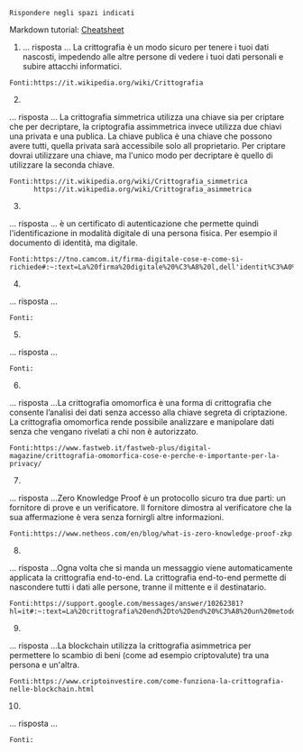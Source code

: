 ```
Rispondere negli spazi indicati
```

Markdown tutorial: [Cheatsheet](https://github.com/adam-p/markdown-here/wiki/Markdown-Cheatsheet)

1. ... risposta ... La crittografia è un modo sicuro per tenere i tuoi dati nascosti, impedendo alle altre persone di vedere i tuoi dati personali e subire attacchi informatici.


```
Fonti:https://it.wikipedia.org/wiki/Crittografia
```

2. 

... risposta ... La crittografia simmetrica utilizza una chiave sia per criptare che per decriptare, la criptografia assimmetrica invece utilizza due chiavi una privata e una publica. La chiave publica è una chiave che possono avere tutti, quella privata sarà accessibile solo all proprietario.
Per criptare dovrai utilizzare una chiave, ma l'unico modo per decriptare è quello di utilizzare la seconda chiave. 


```
Fonti:https://it.wikipedia.org/wiki/Crittografia_simmetrica
      https://it.wikipedia.org/wiki/Crittografia_asimmetrica

```

3. 

... risposta ... è un certificato di autenticazione che permette quindi l'identificazione in modalità digitale di una persona fisica. Per esempio il documento di identità, ma digitale.

```
Fonti:https://tno.camcom.it/firma-digitale-cose-e-come-si-richiede#:~:text=La%20firma%20digitale%20%C3%A8%20l,dell'identit%C3%A0%20di%20chi%20firma

```

4. 

... risposta ... 


```
Fonti:

```

5. 

... risposta ...


```
Fonti:

```

6. 

... risposta ...La crittografia omomorfica è una forma di crittografia che consente l’analisi dei dati senza accesso alla chiave segreta di criptazione.
La crittografia omomorfica rende possibile analizzare e manipolare dati senza che vengano rivelati a chi non è autorizzato.


```
Fonti:https://www.fastweb.it/fastweb-plus/digital-magazine/crittografia-omomorfica-cose-e-perche-e-importante-per-la-privacy/

```

7. 

... risposta ...Zero Knowledge Proof è un protocollo sicuro tra due parti: un fornitore di prove e un verificatore. Il fornitore dimostra al verificatore che la sua affermazione è vera senza fornirgli altre informazioni.


```
Fonti:https://www.netheos.com/en/blog/what-is-zero-knowledge-proof-zkp

```

8. 

... risposta ...Ogna volta che si manda un messaggio viene automaticamente applicata la crittografia end-to-end. La crittografia end-to-end permette di nascondere tutti i dati alle persone, tranne il mittente e il destinatario.


```
Fonti:https://support.google.com/messages/answer/10262381?hl=it#:~:text=La%20crittografia%20end%2Dto%2Dend%20%C3%A8%20un%20metodo%20di%20sicurezza,quello%20a%20cui%20invii%20messaggi.

```

9. 

... risposta ...La blockchain utilizza la crittografia asimmetrica per permettere lo scambio di beni (come ad esempio criptovalute) tra una persona e un'altra.


```
Fonti:https://www.criptoinvestire.com/come-funziona-la-crittografia-nelle-blockchain.html

```

10. 

... risposta ...


```
Fonti:

```